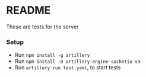 # README #

These are tests for the server

### Setup ###

* Run `npm install -g artillery`
* Run `npm install -D artillery-engine-socketio-v3`
* Run `artillery run test.yaml`, to start tests